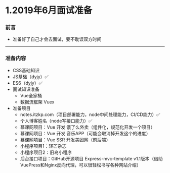 # 1.2019年6月面试准备

### 前言

- 准备好了自己才会去面试，要不耽误双方时间

---

### 准备内容

- CSS基础知识
- JS基础（dyjy）✅
- ES6（dyjy）✅
- 面试知识准备
  - Vue全家桶
  - 数据流框架 Vuex
- 准备项目
  - notes.itzkp.com（项目部署能力，node中间处理能力，CI/CD能力）✅
  - 个人博客姓名（node写接口能力）✅
  - 慕课网项目：Vue 开发 饿了么外卖（组件化，规范化开发一个项目）
  - 慕课网项目：Vue 开发 音乐APP（可能会取消掉开发这个的进度）
  - 慕课网项目：Vue SSR 开发美团网（前后端）
  - 小程序项目1：轻芒杂志
  - 小程序项目2：旧岛小程序
  - 后台接口项目：GitHub开源项目 Express-mvc-template v1.1版本（借助VuePress和Nginx反向代理，可以很轻松书写各种网站介绍）



